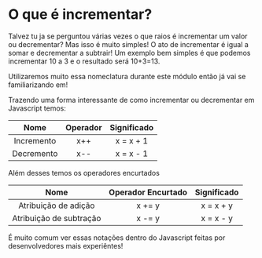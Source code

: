 # O que é incrementar?

Talvez tu ja se perguntou várias vezes o que raios é incrementar um valor ou decrementar? Mas isso é muito simples! O ato de incrementar é igual a somar e decrementar a subtrair! Um exemplo bem simples é que podemos incrementar 10 a 3 e o resultado será 10+3=13.

Utilizaremos muito essa nomeclatura durante este módulo então já vai se familiarizando em!

Trazendo uma forma interessante de como incrementar ou decrementar em Javascript temos:

|    Nome    | Operador | Significado |
| :--------: | :------: | :---------: |
| Incremento |   x++    |  x = x + 1  |
| Decremento |   x--    |  x = x - 1  |

Além desses temos os operadores encurtados

|          Nome           | Operador Encurtado | Significado |
| :---------------------: | :----------------: | :---------: |
|  Atribuição de adição   |       x += y       |  x = x + y  |
| Atribuição de subtração |       x -= y       |  x = x - y  |

É muito comum ver essas notações dentro do Javascript feitas por desenvolvedores mais experiêntes!

